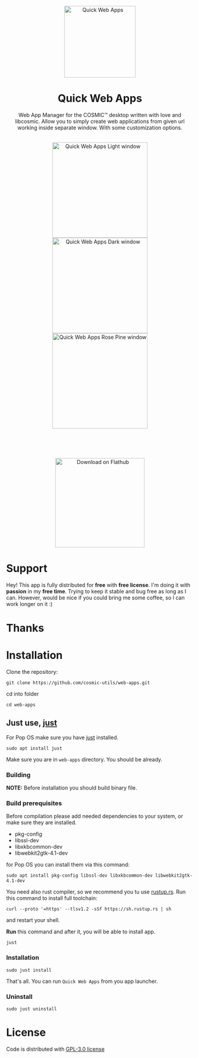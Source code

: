 <!--suppress HtmlDeprecatedAttribute -->
<div align="center">
  <br>
  <img alt="Quick Web Apps" src="https://raw.githubusercontent.com/cosmic-utils/web-apps/master/res/icons/hicolor/256x256/apps/dev.heppen.webapps.png" width="192" />
  <h1>Quick Web Apps</h1>

  <p>Web App Manager for the COSMIC™ desktop written with love and libcosmic. Allow you to simply create web applications from given url working inside separate window. With some customization options.</p>

  <br>

  <img alt="Quick Web Apps Light window" src="https://raw.githubusercontent.com/cosmic-utils/web-apps/refs/tags/1.0.0/res/screenshots/window-light.png" width="256">
  <img alt="Quick Web Apps Dark window" src="https://raw.githubusercontent.com/cosmic-utils/web-apps/refs/tags/1.0.0/res/screenshots/window-dark.png" width="256">
  <img alt="Quick Web Apps Rose Pine window" src="https://raw.githubusercontent.com/cosmic-utils/web-apps/refs/tags/1.0.0/res/screenshots/window-rose-pine.png" width="256">

<br><br><br>

  <a href='https://flathub.org/apps/dev.heppen.webapps'>
    <img width='240' alt='Download on Flathub' src='https://flathub.org/api/badge?locale=en'/>
  </a>
</div>

# Support

Hey! This app is fully distributed for **free** with **free license**.
I'm doing it with **passion** in my **free time**.
Trying to keep it stable and bug free as long as I can.
However, would be nice if you could bring me some coffee,
so I can work longer on it :)

# Thanks

# Installation

Clone the repository:

`git clone https://github.com/cosmic-utils/web-apps.git`

cd into folder

`cd web-apps`

## Just use, [just](https://github.com/casey/just)

For Pop OS make sure you have [just](https://github.com/casey/just) installed.

`sudo apt install just`

Make sure you are in `web-apps` directory. You should be already.

### Building

**NOTE:** Before installation you should build binary file.

### Build prerequisites

Before compilation please add needed dependencies to your system,
or make sure they are installed.

- pkg-config
- libssl-dev
- libxkbcommon-dev
- libwebkit2gtk-4.1-dev

for Pop OS you can install them via this command:

`sudo apt install pkg-config libssl-dev libxkbcommon-dev libwebkit2gtk-4.1-dev`

You need also rust compiler, so we recommend you tu use [rustup.rs](https://rustup.rs/).
Run this command to install full toolchain:

`curl --proto '=https' --tlsv1.2 -sSf https://sh.rustup.rs | sh`

and restart your shell.

**Run** this command and after it, you will be able to install
app.

`just`

### Installation

`sudo just install`

That's all. You can run `Quick Web Apps` from you app launcher.

### Uninstall

`sudo just uninstall`

# License

Code is distributed with [GPL-3.0 license](https://github.com/cosmic-utils/web-apps/blob/master/LICENSE)

